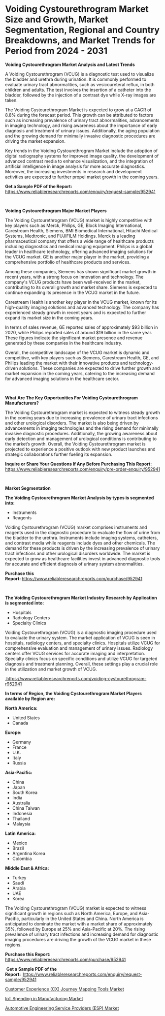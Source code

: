 <p><h1>Voiding Cystourethrogram Market Size and Growth, Market Segmentation, Regional and Country Breakdowns, and Market Trends for Period from 2024 -  2031</h1></p><p><strong>Voiding Cystourethrogram Market Analysis and Latest Trends</strong></p>
<p><p>A Voiding Cystourethrogram (VCUG) is a diagnostic test used to visualize the bladder and urethra during urination. It is commonly performed to evaluate urinary tract abnormalities, such as vesicoureteral reflux, in both children and adults. The test involves the insertion of a catheter into the bladder, followed by the injection of a contrast dye while X-ray images are taken.</p><p>The Voiding Cystourethrogram Market is expected to grow at a CAGR of 8.8% during the forecast period. This growth can be attributed to factors such as increasing prevalence of urinary tract abnormalities, advancements in imaging technology, and rising awareness about the importance of early diagnosis and treatment of urinary issues. Additionally, the aging population and the growing demand for minimally invasive diagnostic procedures are driving the market expansion.</p><p>Key trends in the Voiding Cystourethrogram Market include the adoption of digital radiography systems for improved image quality, the development of advanced contrast media to enhance visualization, and the integration of artificial intelligence in image analysis for more accurate diagnostics. Moreover, the increasing investments in research and development activities are expected to further propel market growth in the coming years.</p></p>
<p><strong>Get a Sample PDF of the Report:&nbsp;</strong> <a href="https://www.reliableresearchreports.com/enquiry/request-sample/952941">https://www.reliableresearchreports.com/enquiry/request-sample/952941</a></p>
<p>&nbsp;</p>
<p><strong>Voiding Cystourethrogram Major Market Players</strong></p>
<p><p>The Voiding Cystourethrogram (VCUG) market is highly competitive with key players such as Merck, Philips, GE, Block Imaging International, Carestream Health, Siemens, BMI Biomedical International, Hitachi Medical Systems, Medtronic, and FUJIFILM Holdings. Merck is a leading pharmaceutical company that offers a wide range of healthcare products including diagnostics and medical imaging equipment. Philips is a global leader in healthcare technology, offering advanced imaging solutions for the VCUG market. GE is another major player in the market, providing a comprehensive portfolio of healthcare products and services.</p><p>Among these companies, Siemens has shown significant market growth in recent years, with a strong focus on innovation and technology. The company's VCUG products have been well-received in the market, contributing to its overall growth and market share. Siemens is expected to continue expanding its presence in the VCUG market in the future.</p><p>Carestream Health is another key player in the VCUG market, known for its high-quality imaging solutions and advanced technology. The company has experienced steady growth in recent years and is expected to further expand its market size in the coming years.</p><p>In terms of sales revenue, GE reported sales of approximately $93 billion in 2020, while Philips reported sales of around $19 billion in the same year. These figures indicate the significant market presence and revenue generated by these companies in the healthcare industry.</p><p>Overall, the competitive landscape of the VCUG market is dynamic and competitive, with key players such as Siemens, Carestream Health, GE, and Philips leading the market with their innovative products and technology-driven solutions. These companies are expected to drive further growth and market expansion in the coming years, catering to the increasing demand for advanced imaging solutions in the healthcare sector.</p></p>
<p>&nbsp;</p>
<p><strong>What Are The Key Opportunities For Voiding Cystourethrogram Manufacturers?</strong></p>
<p><p>The Voiding Cystourethrogram market is expected to witness steady growth in the coming years due to increasing prevalence of urinary tract infections and other urological disorders. The market is also being driven by advancements in imaging technologies and the rising demand for minimally invasive diagnostic procedures. Additionally, the growing awareness about early detection and management of urological conditions is contributing to the market’s growth. Overall, the Voiding Cystourethrogram market is projected to experience a positive outlook with new product launches and strategic collaborations further fueling its expansion.</p></p>
<p><strong>Inquire or Share Your Questions If Any Before Purchasing This Report:</strong> <a href="https://www.reliableresearchreports.com/enquiry/pre-order-enquiry/952941">https://www.reliableresearchreports.com/enquiry/pre-order-enquiry/952941</a></p>
<p>&nbsp;</p>
<p><strong>Market Segmentation</strong></p>
<p><strong>The Voiding Cystourethrogram Market Analysis by types is segmented into:</strong></p>
<p><ul><li>Instruments</li><li>Reagents</li></ul></p>
<p><p>Voiding Cystourethrogram (VCUG) market comprises instruments and reagents used in the diagnostic procedure to evaluate the flow of urine from the bladder to the urethra. Instruments include imaging systems, catheters, and contrast media while reagents include dyes and other chemicals. The demand for these products is driven by the increasing prevalence of urinary tract infections and other urological disorders worldwide. The market is expected to grow as healthcare facilities invest in advanced diagnostic tools for accurate and efficient diagnosis of urinary system abnormalities.</p></p>
<p><strong>Purchase this Report:&nbsp;</strong><a href="https://www.reliableresearchreports.com/purchase/952941">https://www.reliableresearchreports.com/purchase/952941</a></p>
<p>&nbsp;</p>
<p><strong>The Voiding Cystourethrogram Market Industry Research by Application is segmented into:</strong></p>
<p><ul><li>Hospitals</li><li>Radiology Centers</li><li>Specialty Clinics</li></ul></p>
<p><p>Voiding Cystourethrogram (VCUG) is a diagnostic imaging procedure used to evaluate the urinary system. The market application of VCUG is seen in hospitals, radiology centers, and specialty clinics. Hospitals utilize VCUG for comprehensive evaluation and management of urinary issues. Radiology centers offer VCUG services for accurate imaging and interpretation. Specialty clinics focus on specific conditions and utilize VCUG for targeted diagnosis and treatment planning. Overall, these settings play a crucial role in the utilization and market growth of VCUG.</p></p>
<p><a href="https://www.reliableresearchreports.com/voiding-cystourethrogram-r952941">&nbsp;https://www.reliableresearchreports.com/voiding-cystourethrogram-r952941</a></p>
<p><strong>In terms of Region, the Voiding Cystourethrogram Market Players available by Region are:</strong></p>
<p>
    <p> <strong> North America: </strong>
        <ul>
            <li>United States</li>
            <li>Canada</li>
        </ul>
        </p> 
    <p> <strong> Europe: </strong>
        <ul>
            <li>Germany</li>
            <li>France</li>
            <li>U.K.</li>
            <li>Italy</li>
            <li>Russia</li>
        </ul>
        </p> 
    <p> <strong> Asia-Pacific: </strong>
        <ul>
            <li>China</li>
            <li>Japan</li>
            <li>South Korea</li>
            <li>India</li>
            <li>Australia</li>
            <li>China Taiwan</li>
            <li>Indonesia</li>
            <li>Thailand</li>
            <li>Malaysia</li>
        </ul>
        </p> 
    <p> <strong> Latin America: </strong>
        <ul>
            <li>Mexico</li>
            <li>Brazil</li>
            <li>Argentina Korea</li>
            <li>Colombia</li>
        </ul>
        </p> 
    <p> <strong> Middle East & Africa: </strong>
        <ul>
            <li>Turkey</li>
            <li>Saudi</li>
            <li>Arabia</li>
            <li>UAE</li>
            <li>Korea</li>
        </ul>
    </p>
    </p>
<p><p>The Voiding Cystourethrogram (VCUG) market is expected to witness significant growth in regions such as North America, Europe, and Asia-Pacific, particularly in the United States and China. North America is anticipated to dominate the market with a market share of approximately 35%, followed by Europe at 25% and Asia-Pacific at 20%. The rising prevalence of urinary tract infections and increasing demand for diagnostic imaging procedures are driving the growth of the VCUG market in these regions.</p></p>
<p><strong>Purchase this Report: </strong><a href="https://www.reliableresearchreports.com/purchase/952941">https://www.reliableresearchreports.com/purchase/952941</a></p>
<p>&nbsp;<strong>Get a Sample PDF of the Report:&nbsp;&nbsp;</strong><a href="https://www.reliableresearchreports.com/enquiry/request-sample/952941">https://www.reliableresearchreports.com/enquiry/request-sample/952941</a></p>
<p><strong></strong></p>
<p><p><a href="https://www.linkedin.com/pulse/customer-experience-cx-journey-mapping-tools-market-trends-forecast-ghvbc">Customer Experience (CX) Journey Mapping Tools Market</a></p><p><a href="https://www.linkedin.com/pulse/iot-spending-manufacturing-market-share-evolution-growth-xbj0e">IoT Spending in Manufacturing Market</a></p><p><a href="https://www.linkedin.com/pulse/automotive-engineering-service-providers-esp-market-trends-analysis-3wt1c">Automotive Engineering Service Providers (ESP) Market</a></p></p>